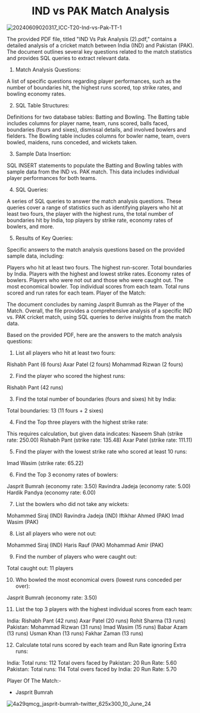  <h1 align="center">IND vs PAK Match Analysis</h1>

![20240609020317_ICC-T20-Ind-vs-Pak-TT-1](https://github.com/ManjunathGlO/IND-vs-PAK-Match-Analysis-2024--SQL/assets/107187360/2e513e92-1aa2-4c14-9d5b-df54c7a8eeec)

The provided PDF file, titled "IND Vs Pak Analysis (2).pdf," contains a detailed analysis of a cricket match between India (IND) and Pakistan (PAK). The document outlines several key questions related to the match statistics and provides SQL queries to extract relevant data.

1) Match Analysis Questions:

A list of specific questions regarding player performances, such as the number of boundaries hit, the highest runs scored, top strike rates, and bowling economy rates.

2) SQL Table Structures:

Definitions for two database tables: Batting and Bowling.
The Batting table includes columns for player name, team, runs scored, balls faced, boundaries (fours and sixes), dismissal details, and involved bowlers and fielders.
The Bowling table includes columns for bowler name, team, overs bowled, maidens, runs conceded, and wickets taken.

3) Sample Data Insertion:

SQL INSERT statements to populate the Batting and Bowling tables with sample data from the IND vs. PAK match. This data includes individual player performances for both teams.

4) SQL Queries:

A series of SQL queries to answer the match analysis questions. These queries cover a range of statistics such as identifying players who hit at least two fours, the player with the highest runs, the total number of boundaries hit by India, top players by strike rate, economy rates of bowlers, and more.

5) Results of Key Queries:

Specific answers to the match analysis questions based on the provided sample data, including:

Players who hit at least two fours.
The highest run-scorer.
Total boundaries by India.
Players with the highest and lowest strike rates.
Economy rates of bowlers.
Players who were not out and those who were caught out.
The most economical bowler.
Top individual scores from each team.
Total runs scored and run rates for each team.
Player of the Match:

The document concludes by naming Jasprit Bumrah as the Player of the Match.
Overall, the file provides a comprehensive analysis of a specific IND vs. PAK cricket match, using SQL queries to derive insights from the match data.


Based on the provided PDF, here are the answers to the match analysis questions:

1) List all players who hit at least two fours:

Rishabh Pant (6 fours)
Axar Patel (2 fours)
Mohammad Rizwan (2 fours)

2) Find the player who scored the highest runs:

Rishabh Pant (42 runs)

3) Find the total number of boundaries (fours and sixes) hit by India:

Total boundaries: 13 (11 fours + 2 sixes)

4) Find the Top three players with the highest strike rate:

This requires calculation, but given data indicates:
Naseem Shah (strike rate: 250.00)
Rishabh Pant (strike rate: 135.48)
Axar Patel (strike rate: 111.11)

5) Find the player with the lowest strike rate who scored at least 10 runs:

Imad Wasim (strike rate: 65.22)

6) Find the Top 3 economy rates of bowlers:

Jasprit Bumrah (economy rate: 3.50)
Ravindra Jadeja (economy rate: 5.00)
Hardik Pandya (economy rate: 6.00)

7) List the bowlers who did not take any wickets:

Mohammed Siraj (IND)
Ravindra Jadeja (IND)
Iftikhar Ahmed (PAK)
Imad Wasim (PAK)

8) List all players who were not out:

Mohammed Siraj (IND)
Haris Rauf (PAK)
Mohammad Amir (PAK)

9) Find the number of players who were caught out:

Total caught out: 11 players

10) Who bowled the most economical overs (lowest runs conceded per over):

Jasprit Bumrah (economy rate: 3.50)

11) List the top 3 players with the highest individual scores from each team:

India:
Rishabh Pant (42 runs)
Axar Patel (20 runs)
Rohit Sharma (13 runs)
Pakistan:
Mohammad Rizwan (31 runs)
Imad Wasim (15 runs)
Babar Azam (13 runs)
Usman Khan (13 runs)
Fakhar Zaman (13 runs)

12) Calculate total runs scored by each team and Run Rate ignoring Extra runs:

India:
Total runs: 112
Total overs faced by Pakistan: 20
Run Rate: 5.60
Pakistan:
Total runs: 114
Total overs faced by India: 20
Run Rate: 5.70

Player Of The Match:-

- Jasprit Bumrah


![4a29qmcg_jasprit-bumrah-twitter_625x300_10_June_24](https://github.com/ManjunathGlO/IND-vs-PAK-Match-Analysis-2024--SQL/assets/107187360/43f67bc5-9fc3-4ccd-b98b-1af80ee81695)






